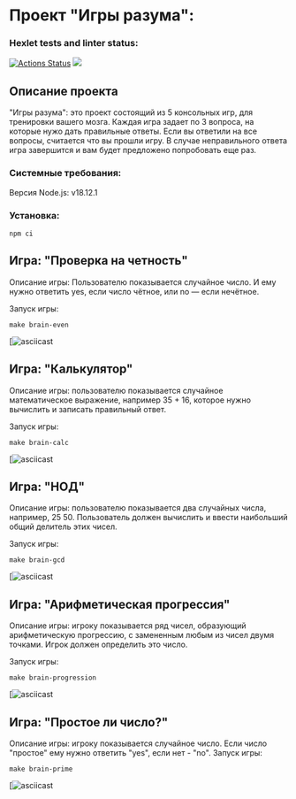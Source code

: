 # Проект "Игры разума":
### Hexlet tests and linter status:
[![Actions Status](https://github.com/J-U-L-I-Y-A/frontend-project-44/workflows/hexlet-check/badge.svg)](https://github.com/J-U-L-I-Y-A/frontend-project-44/actions)
<a href="https://codeclimate.com/github/J-U-L-I-Y-A/frontend-project-44/maintainability"><img 
src="https://api.codeclimate.com/v1/badges/7e37444e57aa9b174001/maintainability" /></a>

## Описание проекта
"Игры разума": это проект состоящий из 5 консольных игр, для тренировки вашего мозга. Каждая игра задает по 3 вопроса, 
на которые нужо дать правильные ответы. Если вы ответили на все вопросы, считается что вы прошли игру. 
В случае неправильного ответа игра завершится и вам будет предложено попробовать еще раз.

### Системные требования: 
Версия Node.js: v18.12.1

### Установка:
```
npm ci
```
## Игра: "Проверка на четность"
Описание игры:
Пользователю показывается случайное число. И ему нужно ответить yes, если число чётное, или no — если нечётное.

Запуск игры: 
```
make brain-even
```
[![asciicast](https://asciinema.org/a/hzWzReTsprOW7EB3eI4MF67yq)

## Игра: "Калькулятор"
Описание игры: 
пользователю показывается случайное математическое выражение, например 35 + 16,
которое нужно вычислить и записать правильный ответ.

Запуск игры: 
```
make brain-calc
```
[![asciicast](https://asciinema.org/a/VJAnhZbbGYwLkw1RQkLaNGEhW)

## Игра: "НОД"
Описание игры:
пользователю показывается два случайных числа, например, 25 50. 
Пользователь должен вычислить и ввести наибольший общий делитель этих чисел.

Запуск игры:
```
make brain-gcd
```
[![asciicast](https://asciinema.org/a/Aua8MfblbZAQ3CgwKsEGWlPkT)

## Игра: "Арифметическая прогрессия"
Описание игры:
игроку показывается ряд чисел, образующий арифметическую прогрессию,
с замененным любым из чисел двумя точками. Игрок должен определить это число.

Запуск игры: 
```
make brain-progression
```
[![asciicast](https://asciinema.org/a/TYtnnODVKGGp7ziuXQuj8s6UB)

## Игра: "Простое ли число?"
Описание игры:
игроку показывается случайное число. Если число "простое" ему нужно ответить "yes",  если нет - "no".
Запуск игры: 
```
make brain-prime
```
[![asciicast](https://asciinema.org/a/HHsiPjWkK4b4KmSc3TUtDySv7)



